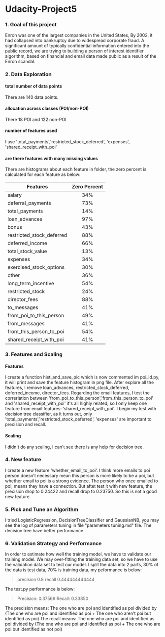 # Udacity-Project5

### 1. Goal of this project

Enron was one of the largest companies in the United States,
By 2002, it had collapsed into bankruptcy due to widespread corporate fraud.
A significant amount of typically confidential information entered into the public record,
we are trying to building a person of interest identifier algorithm,
based on financial and email data made public as a result of the Enron scandal.

### 2. Data Exploration

#### total number of data points

There are 140 data points.

#### allocation across classes (POI/non-POI)

There 18 POI and 122 non-POI

#### number of features used

I use 'total_payments','restricted_stock_deferred', 'expenses', 'shared_receipt_with_poi'

#### are there features with many missing values

There are histograms about each feature in folder, the zero percent is calculated for each feature as below:

| Features      | Zero Percent  |
| ------------- |:-------------:|
| salary        | 34%   |
| deferral_payments| 73%      |
| total_payments | 14%      |
| loan_advances | 97%     |
| bonus | 43%      |
| restricted_stock_deferred |88%     |
| deferred_income | 66%      |
| total_stock_value | 13%     |
| expenses | 34%      |
| exercised_stock_options | 30%     |
| other | 36%      |
| long_term_incentive |54%     |
| restricted_stock | 24%      |
| director_fees | 88%      |
| to_messages | 41%      |
| from_poi_to_this_person |49%     |
| from_messages | 41%     |
| from_this_person_to_poi | 54%     |
| shared_receipt_with_poi | 41%      |

### 3. Features and Scaling

#### Features

I create a function hist_and_save_pic which is now commented im poi_id.py, it will print and save
the feature histogram in png file. After explore all the features, I remove loan_advances,
restricted_stock_deferred, deferred_income, director_fees. Regarding the email features, I test
the correrlation between 'from_poi_to_this_person','from_this_person_to_poi' and 'shared_receipt_with_poi'
it's all highly related, so I only keep one feature from email features: 'shared_receipt_with_poi'.
I begin my test with decision tree classifier, as it turns out, only 'total_payments','restricted_stock_deferred', 'expenses'
are important to precision and recall.


#### Scaling

I didn't do any scaling, I can't see there is any help for decision tree.

### 4. New feature

I create a new feature 'whether_email_to_poi'. I think more emails to poi person
doesn't necessary mean this person is more likely to be a poi, but whether email
to poi is a strong evidence. The person who once emailed to poi, means they have a connection.
But aftet test it with new feature, the precision drop to 0.24422 and recall drop to 0.23750.
So this is not a good new feature.


### 5. Pick and Tune an Algorithm

I tried LogisticRegression, DecisionTreeClassifier and GaussianNB, you may see
the log of parameters tuning in file "parameters tuning.md" file. The decision tree
have better performance.

### 6. Validation Strategy and Performance

In order to estimate how well the training model, we have to validate our training model.
We may over-fitting the training data set, so we have to use the validation data set
to test our model. I split the data into 2 parts, 30% of the data is test data, 70% is training data,
my peformance is below:

> precision 0.8 recall 0.444444444444

The test.py performance is below:

> Precision: 0.37569  Recall: 0.33850

The precision means: The one who are poi and identified as poi divided by (The one who are poi and identified as poi + The one who aren't poi but identified as poi)
The recall means: The one who are poi and identified as poi divided by (The one who are poi and identified as poi + The one who are poi but identified as not poi)





